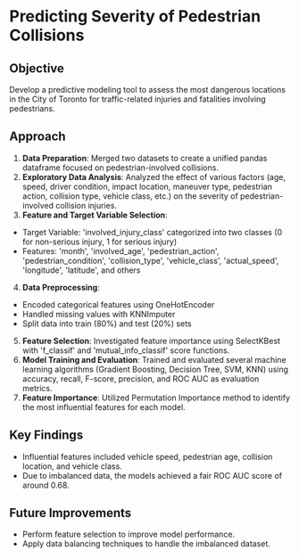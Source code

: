 # Predicting Severity of Pedestrian Collisions

## Objective
Develop a predictive modeling tool to assess the most dangerous locations in the City of Toronto for traffic-related injuries and fatalities involving pedestrians.

## Approach
1. **Data Preparation**: Merged two datasets to create a unified pandas dataframe focused on pedestrian-involved collisions.
2. **Exploratory Data Analysis**: Analyzed the effect of various factors (age, speed, driver condition, impact location, maneuver type, pedestrian action, collision type, vehicle class, etc.) on the severity of pedestrian-involved collision injuries.
3. **Feature and Target Variable Selection**:
  - Target Variable: 'involved_injury_class' categorized into two classes (0 for non-serious injury, 1 for serious injury)
  - Features: 'month', 'involved_age', 'pedestrian_action', 'pedestrian_condition', 'collision_type', 'vehicle_class', 'actual_speed', 'longitude', 'latitude', and others
4. **Data Preprocessing**:
  - Encoded categorical features using OneHotEncoder
  - Handled missing values with KNNImputer
  - Split data into train (80%) and test (20%) sets
5. **Feature Selection**: Investigated feature importance using SelectKBest with 'f_classif' and 'mutual_info_classif' score functions.
6. **Model Training and Evaluation**: Trained and evaluated several machine learning algorithms (Gradient Boosting, Decision Tree, SVM, KNN) using accuracy, recall, F-score, precision, and ROC AUC as evaluation metrics.
7. **Feature Importance**: Utilized Permutation Importance method to identify the most influential features for each model.

## Key Findings
- Influential features included vehicle speed, pedestrian age, collision location, and vehicle class.
- Due to imbalanced data, the models achieved a fair ROC AUC score of around 0.68.

## Future Improvements
- Perform feature selection to improve model performance.
- Apply data balancing techniques to handle the imbalanced dataset.